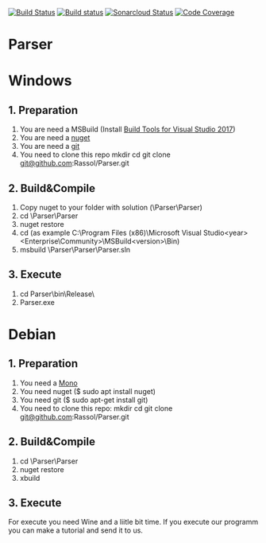 [![Build Status](https://travis-ci.com/Rassol/Parser.svg?token=xAHsQX5aMZqa1NArNh4q&branch=master)](https://travis-ci.com/Rassol/Parser)
[![Build status](https://ci.appveyor.com/api/projects/status/wqdtj84fomv95an4?svg=true)](https://ci.appveyor.com/project/Rassol/parser)
[![Sonarcloud Status](https://sonarcloud.io/api/project_badges/measure?project=Rassol_Parser&metric=alert_status)](https://sonarcloud.io/dashboard?id=Rassol_Parser)
[![Code Coverage](https://codecov.io/gh/Rassol/Parser/branch/master/graphs/badge.svg)](https://codecov.io/gh/Rassol/Parser)
# Parser

# Windows
## 1. Preparation 

1.	You are need a MSBuild (Install [Build Tools for Visual Studio 2017](https://visualstudio.microsoft.com/ru/downloads/))
2.	You are need a [nuget](https://www.nuget.org/downloads)
3.	You are need a [git](https://git-scm.com/download/win) 
4.	You need to clone this repo
	mkdir <yourPath>
	cd <yourPath>
	git clone git@github.com:Rassol/Parser.git

## 2. Build&Compile

1.	Copy nuget to your folder with solution (<yourPath>\Parser\Parser)
2.	cd <yourPath>\Parser\Parser
3.	nuget restore
4. 	cd <path to the MSBuild.exe> (as example C:\Program Files (x86)\Microsoft Visual Studio\<year>\<Enterprise\Community>\MSBuild\<version>\Bin\)
5.	msbuild <yourPath>\Parser\Parser\Parser.sln

## 3. Execute 

1.	cd Parser\bin\Release\
2.	Parser.exe

# Debian
## 1. Preparation 

1.	You need a [Mono](https://www.mono-project.com/download/stable/#download-lin-debian)
2.	You need nuget ($ sudo apt install nuget)
3.	You need git ($ sudo apt-get install git)
4.	You need to clone this repo:
	mkdir <yourPath>
	cd <yourPath>
	git clone git@github.com:Rassol/Parser.git

## 2. Build&Compile

1.	cd <yourPath>\Parser\Parser
2.	nuget restore
3.	xbuild

## 3. Execute

For execute you need Wine and a liitle bit time. If you execute our programm you can make a tutorial and send it to us.



